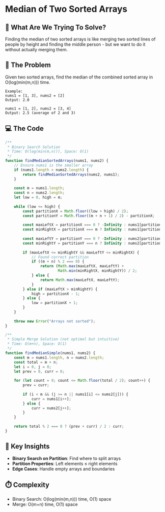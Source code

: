 # Median of Two Sorted Arrays

## 🎯 What Are We Trying To Solve?

Finding the median of two sorted arrays is like merging two sorted lines of people by height and finding the middle person - but we want to do it without actually merging them.

## 📝 The Problem

Given two sorted arrays, find the median of the combined sorted array in O(log(min(m,n))) time.

```
Example:
nums1 = [1, 3], nums2 = [2]
Output: 2.0

nums1 = [1, 2], nums2 = [3, 4]
Output: 2.5 (average of 2 and 3)
```

## 💻 The Code

```javascript
/**
 * Binary Search Solution
 * Time: O(log(min(m,n))), Space: O(1)
 */
function findMedianSortedArrays(nums1, nums2) {
    // Ensure nums1 is the smaller array
    if (nums1.length > nums2.length) {
        return findMedianSortedArrays(nums2, nums1);
    }
    
    const m = nums1.length;
    const n = nums2.length;
    let low = 0, high = m;
    
    while (low <= high) {
        const partitionX = Math.floor((low + high) / 2);
        const partitionY = Math.floor((m + n + 1) / 2) - partitionX;
        
        const maxLeftX = partitionX === 0 ? -Infinity : nums1[partitionX - 1];
        const minRightX = partitionX === m ? Infinity : nums1[partitionX];
        
        const maxLeftY = partitionY === 0 ? -Infinity : nums2[partitionY - 1];
        const minRightY = partitionY === n ? Infinity : nums2[partitionY];
        
        if (maxLeftX <= minRightY && maxLeftY <= minRightX) {
            // Found correct partition
            if ((m + n) % 2 === 0) {
                return (Math.max(maxLeftX, maxLeftY) + 
                        Math.min(minRightX, minRightY)) / 2;
            } else {
                return Math.max(maxLeftX, maxLeftY);
            }
        } else if (maxLeftX > minRightY) {
            high = partitionX - 1;
        } else {
            low = partitionX + 1;
        }
    }
    
    throw new Error("Arrays not sorted");
}

/**
 * Simple Merge Solution (not optimal but intuitive)
 * Time: O(m+n), Space: O(1)
 */
function findMedianSimple(nums1, nums2) {
    const m = nums1.length, n = nums2.length;
    const total = m + n;
    let i = 0, j = 0;
    let prev = 0, curr = 0;
    
    for (let count = 0; count <= Math.floor(total / 2); count++) {
        prev = curr;
        
        if (i < m && (j >= n || nums1[i] <= nums2[j])) {
            curr = nums1[i++];
        } else {
            curr = nums2[j++];
        }
    }
    
    return total % 2 === 0 ? (prev + curr) / 2 : curr;
}
```

## 🎨 Key Insights

- **Binary Search on Partition**: Find where to split arrays
- **Partition Properties**: Left elements ≤ right elements
- **Edge Cases**: Handle empty arrays and boundaries

## ⏱️ Complexity

- Binary Search: O(log(min(m,n))) time, O(1) space
- Merge: O(m+n) time, O(1) space
